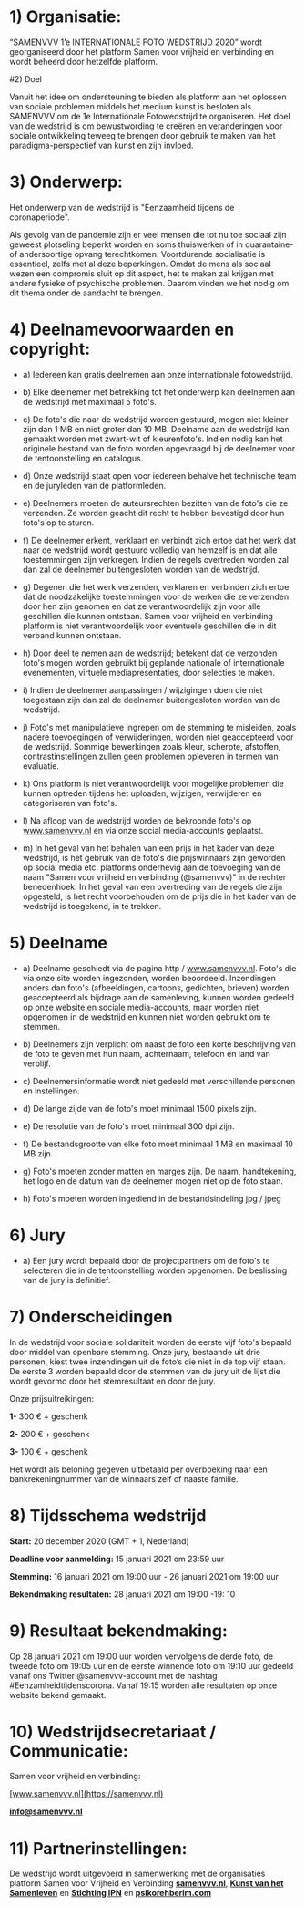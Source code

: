 # 1) Organisatie:

“SAMENVVV 1’e INTERNATIONALE FOTO WEDSTRIJD 2020” wordt georganiseerd door het platform Samen voor vrijheid en verbinding en wordt beheerd door hetzelfde platform.

#2) Doel

Vanuit het idee om ondersteuning te bieden als platform aan het oplossen van sociale problemen middels het medium kunst is besloten als SAMENVVV om de 1e Internationale Fotowedstrijd te organiseren. Het doel van de wedstrijd is om bewustwording te creëren en veranderingen voor sociale ontwikkeling teweeg te brengen door gebruik te maken van het paradigma-perspectief van kunst en zijn invloed.

# 3) Onderwerp:

Het onderwerp van de wedstrijd is "Eenzaamheid tijdens de coronaperiode".

Als gevolg van de pandemie zijn er veel mensen die tot nu toe sociaal zijn geweest plotseling beperkt worden en soms thuiswerken of in quarantaine- of andersoortige opvang terechtkomen. Voortdurende socialisatie is essentieel, zelfs met al deze beperkingen. Omdat de mens als sociaal wezen een compromis sluit op dit aspect, het te maken zal krijgen met andere fysieke of psychische problemen. Daarom vinden we het nodig om dit thema onder de aandacht te brengen.

# 4) Deelnamevoorwaarden en copyright:

- a) Iedereen kan gratis deelnemen aan onze internationale fotowedstrijd.

- b) Elke deelnemer met betrekking tot het onderwerp kan deelnemen aan de wedstrijd met maximaal 5 foto's.

- c) De foto's die naar de wedstrijd worden gestuurd, mogen niet kleiner zijn dan 1 MB en niet groter dan 10 MB. Deelname aan de wedstrijd kan gemaakt worden met zwart-wit of kleurenfoto's. Indien nodig kan het originele bestand van de foto worden opgevraagd bij de deelnemer voor de tentoonstelling en catalogus.

- d) Onze wedstrijd staat open voor iedereen behalve het technische team en de juryleden van de platformleden.

- e) Deelnemers moeten de auteursrechten bezitten van de foto's die ze verzenden. Ze worden geacht dit recht te hebben bevestigd door hun foto's op te sturen.

- f) De deelnemer erkent, verklaart en verbindt zich ertoe dat het werk dat naar de wedstrijd wordt gestuurd volledig van hemzelf is en dat alle toestemmingen zijn verkregen. Indien de regels overtreden worden zal dan zal de deelnemer buitengesloten worden van de wedstrijd.

- g) Degenen die het werk verzenden, verklaren en verbinden zich ertoe dat de noodzakelijke toestemmingen voor de werken die ze verzenden door hen zijn genomen en dat ze verantwoordelijk zijn voor alle geschillen die kunnen ontstaan. Samen voor vrijheid en verbinding platform is niet verantwoordelijk voor eventuele geschillen die in dit verband kunnen ontstaan.

- h) Door deel te nemen aan de wedstrijd; betekent dat de verzonden foto's mogen worden gebruikt bij geplande nationale of internationale evenementen, virtuele mediapresentaties, door selecties te maken.

- i) Indien de deelnemer aanpassingen / wijzigingen doen die niet toegestaan zijn dan zal de deelnemer buitengesloten worden van de wedstrijd.

- j) Foto's met manipulatieve ingrepen om de stemming te misleiden, zoals nadere toevoegingen of verwijderingen, worden niet geaccepteerd voor de wedstrijd. Sommige bewerkingen zoals kleur, scherpte, afstoffen, contrastinstellingen zullen geen problemen opleveren in termen van evaluatie.

- k) Ons platform is niet verantwoordelijk voor mogelijke problemen die kunnen optreden tijdens het uploaden, wijzigen, verwijderen en categoriseren van foto's.

- l) Na afloop van de wedstrijd worden de bekroonde foto's op www.samenvvv.nl en via onze social media-accounts geplaatst.

- m) In het geval van het behalen van een prijs in het kader van deze wedstrijd, is het gebruik van de foto's die prijswinnaars zijn geworden op social media etc. platforms onderhevig aan de toevoeging van de naam "Samen voor vrijheid en verbinding (@samenvvv)" in de rechter benedenhoek. In het geval van een overtreding van de regels die zijn opgesteld, is het recht voorbehouden om de prijs die in het kader van de wedstrijd is toegekend, in te trekken.

# 5) Deelname

- a) Deelname geschiedt via de pagina http / www.samenvvv.nl. Foto's die via onze site worden ingezonden, worden beoordeeld. Inzendingen anders dan foto's (afbeeldingen, cartoons, gedichten, brieven) worden geaccepteerd als bijdrage aan de samenleving, kunnen worden gedeeld op onze website en sociale media-accounts, maar worden niet opgenomen in de wedstrijd en kunnen niet worden gebruikt om te stemmen.

- b) Deelnemers zijn verplicht om naast de foto een korte beschrijving van de foto te geven met hun naam, achternaam, telefoon en land van verblijf.

- c) Deelnemersinformatie wordt niet gedeeld met verschillende personen en instellingen.

- d) De lange zijde van de foto's moet minimaal 1500 pixels zijn.

- e) De resolutie van de foto's moet minimaal 300 dpi zijn.

- f) De bestandsgrootte van elke foto moet minimaal 1 MB en maximaal 10 MB zijn.

- g) Foto's moeten zonder matten en marges zijn. De naam, handtekening, het logo en de datum van de deelnemer mogen niet op de foto staan.

- h) Foto's moeten worden ingediend in de bestandsindeling jpg / jpeg

# 6) Jury

- a) Een jury wordt bepaald door de projectpartners om de foto's te selecteren die in de tentoonstelling worden opgenomen. De beslissing van de jury is definitief.

# 7) Onderscheidingen

In de wedstrijd voor sociale solidariteit worden de eerste vijf foto's bepaald door middel van openbare stemming.
Onze jury, bestaande uit drie personen, kiest twee inzendingen uit de foto’s die niet in de top vijf staan.
De eerste 3 worden bepaald door de stemmen van de jury uit de lijst die wordt gevormd door het stemresultaat en door de jury.

Onze prijsuitreikingen:

**1-** 300 € + geschenk

**2-** 200 € + geschenk

**3-** 100 € + geschenk

Het wordt als beloning gegeven uitbetaald per overboeking naar een bankrekeningnummer van de winnaars zelf of naaste familie.

# 8) Tijdsschema wedstrijd

**Start:** 20 december 2020 (GMT + 1, Nederland)

**Deadline voor aanmelding:** 15 januari 2021 om 23:59 uur

**Stemming:** 16 januari 2021 om 19:00 uur - 26 januari 2021 om 19:00 uur

**Bekendmaking resultaten:** 28 januari 2021 om 19:00 -19: 10

# 9) Resultaat bekendmaking:

Op 28 januari 2021 om 19:00 uur worden vervolgens de derde foto, de tweede foto om 19:05 uur en de eerste winnende foto om 19:10 uur gedeeld vanaf ons Twitter @samenvvv-account met de hashtag #Eenzamheidtijdenscorona. Vanaf 19:15 worden alle resultaten op onze website bekend gemaakt.

# 10) Wedstrijdsecretariaat / Communicatie:

Samen voor vrijheid en verbinding:

[www.samenvvv.nl](https://samenvvv.nl)

<a href="mailto:info@samenvvv.nl">**info@samenvvv.nl**</a>

# 11) Partnerinstellingen:

De wedstrijd wordt uitgevoerd in samenwerking met de organisaties platform Samen voor Vrijheid en Verbinding [**samenvvv.nl**](https://samenvvv.nl), [**Kunst van het Samenleven**](https://platformins.nl) en [**Stichting IPN**](www.stichtingipn.nl) en [**psikorehberim.com**](www.psikorehberim.com)
